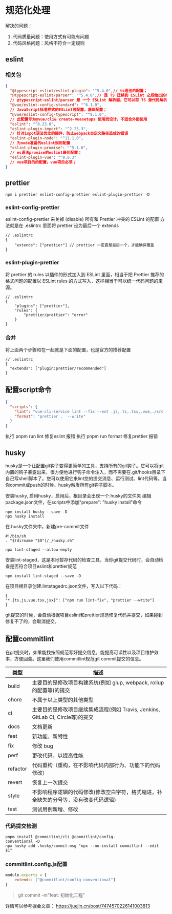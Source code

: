 # 规范化处理

解决的问题：
1. 代码质量问题：使用方式有可能有问题
2. 代码风格问题：风格不符合一定规则

## eslint
### 相关包
```JSON
{
  "@typescript-eslint/eslint-plugin": "^5.4.0",// ts语法的配置；
  "@typescript-eslint/parser": "^5.4.0",// 是 TS 迁移到 ESLint 之后给出的标准方案。
  // @typescript-eslint/parser 是 一个 ESLint 解析器，它可以将 TS 源代码解析为 TypeScript ESTree，然后在 TypeScript ESTree 之上构建规则。
  "@vue/eslint-config-standard": "^6.1.0",
  // JavaScript标准样式的ESLint可配置，基础配置；
  "@vue/eslint-config-typescript": "^9.1.0",
  // 此配置专为@vue/cli& create-vuesetups 使用而设计，不适合外部使用
  "eslint": "^8.23.0",
  "eslint-plugin-import": "^2.25.3", 
  // 针对impot语法优化的插件，防止webpack自定义路径造成的错误
  "eslint-plugin-node": "^11.1.0",
  // 为node准备的eslint规则配置
  "eslint-plugin-promise": "^5.1.0",
  // es语法promise的eslint最佳配置；
  "eslint-plugin-vue": "^8.0.3"
  // vue项目的的配置，vue项目必须；
}
```

## prettier

```
npm i prettier eslint-config-prettier eslint-plugin-prettier -D
```
### eslint-config-prettier
eslint-config-prettier 来关掉 (disable) 所有和 Prettier 冲突的 ESLint 的配置
方法就是在 .eslintrc 里面将 prettier 设为最后一个 extends
```
// .eslintrc    
{      
    "extends": ["prettier"] // prettier 一定要是最后一个，才能确保覆盖    
}
```
### eslint-plugin-prettier
将 prettier 的 rules 以插件的形式加入到 ESLint 里面，相当于把 Prettier 推荐的格式问题的配置以 ESLint rules 的方式写入，这样相当于可以统一代码问题的来源。
```
// .eslintrc    
{      
    "plugins": ["prettier"],      
    "rules": {        
        "prettier/prettier": "error"      
    }    
}
```
### 合并
将上面两个步骤和在一起就是下面的配置，也是官方的推荐配置
```
// .eslintrc
{
  "extends": ["plugin:prettier/recommended"]
}
```

## 配置script命令
```JSON
{
  "scripts": {
    "lint": "vue-cli-service lint --fix --ext .js,.ts,.tsx,.vue,./src --quiet",
    "format": "prettier .  --write"
  }
}
```
执行 pnpm run lint 修复eslint 报错
执行 pnpm run format 修复prettier 报错

## husky
husky是一个让配置git钩子变得更简单的工具，支持所有的git钩子。它可以将git内置的钩子暴露出来，很方便地进行钩子命令注入，而不需要在.git/hooks目录下自己写shell脚本了。您可以使用它来lint您的提交消息、运行测试、lint代码等。当你commit或push的时候。husky触发所有git钩子脚本。

安装husky,
启用husky，启用后，根目录会出现一个.husky的文件夹
编辑package.json文件，在scripts中添加"prepare": "husky install"命令
```
npm install husky --save -D
npx husky install
```
在.husky文件夹中，新建pre-commit文件
```
#!/bin/sh
. "$(dirname "$0")/_/husky.sh"

npx lint-staged --allow-empty
```
安装lint-staged，这是本地暂存代码的检查工具，当你git提交代码时，会自动检查是否符合项目eslint和prettier规范
```
npm install lint-staged --save -D
```

在项目根目录创建.lintstagedrc.json文件，写入以下代码：
```
{
"*.{ts,js,vue,tsx,jsx}": ["npm run lint-fix", "prettier --write"]
}
```
git提交的时候，会自动根据项目eslint和prettier规范修复代码并提交，如果碰到修复不了的，会取消提交。

## 配置commitlint
在git提交时，如果能找按照规范写好提交信息，能提高可读性以及项目维护效率，方便回溯。这里我们使用commitlint规范git commit提交的信息。

 类型 | 描述 |
|------|------|
| build | 主要目的是修改项目构建系统(例如 glup, webpack, rollup 的配置等)的提交 |
| chore | 不属于以上类型的其他类型 |
| ci | 主要目的是修改项目继续集成流程(例如 Travis, Jenkins, GitLab CI, Circle等)的提交 |
| docs | 文档更新 |
| feat | 新功能、新特性 |
| fix | 修改 bug |
| perf | 更改代码，以提高性能 |
| refactor | 代码重构（重构，在不影响代码内部行为、功能下的代码修改） |
| revert | 恢复上一次提交 |
| style | 不影响程序逻辑的代码修改(修改空白字符，格式缩进，补全缺失的分号等，没有改变代码逻辑) |
| test | 测试用例新增、修改 |

### 代码提交检测
```
pnpm install @commitlint/cli @commitlint/config-
conventional -D
npx husky add .husky/commit-msg "npx --no-install commitlint --edit $1"
```

### commitlint.config.js配置
```js
module.exports = {
    extends: ["@commitlint/config-conventional"]
}
```
> git commit -m"feat: 初始化工程"


详情可以参考掘金文章：
https://juejin.cn/post/7474570226141003813